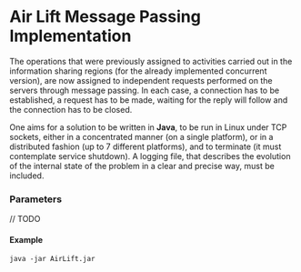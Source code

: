 # Air Lift Message Passing Implementation
The operations that were previously assigned to activities carried out in the information sharing regions (for the already implemented concurrent version), are now assigned to independent requests
performed on the servers through message passing. In each case, a connection has to be established, a request has to be made, waiting for the reply will follow and the connection has to be closed.

One aims for a solution to be written in <b>Java</b>, to be run in Linux under TCP sockets, either in a concentrated manner (on a single platform), or in a distributed fashion (up to 7 different platforms), and to
terminate (it must contemplate service shutdown). A logging file, that describes the evolution of the internal state of the problem in a clear and precise way, must be included.

### Parameters
// TODO

#### Example
```
java -jar AirLift.jar
```
